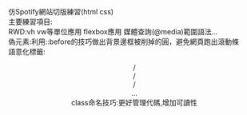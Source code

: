 仿Spotify網站切版練習(html css)  
主要練習項目:  
RWD:vh vw等單位應用 flexbox應用 媒體查詢(@media)範圍語法...  
偽元素:利用::before的技巧做出背景邊框被削掉的圓，避免網頁跑出滾動條  
語意化標籤:<header>/<nav>/<section>/<footer>...  
class命名技巧:更好管理代碼,增加可讀性  

